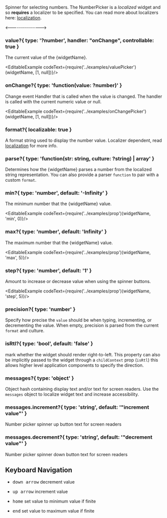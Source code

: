 
Spinner for selecting numbers. The NumberPicker is a _localized_ widget and so __requires__ a localizer to
be specified.  You can read more about localizers here: [localization](i18n).

<--------------->

### value?{ type: '?number', handler: "onChange", controllable: true }

The current value of the {widgetName}.

<EditableExample codeText={require('../examples/valuePicker')(widgetName, [1, null])}/>

### onChange?{ type: 'function(value: ?number)' }

Change event Handler that is called when the value is changed. The handler is called with the
current numeric value or null.

<EditableExample codeText={require('../examples/onChangePicker')(widgetName, [1, null])}/>

### format?{ localizable: true }

A format string used to display the number value. Localizer dependent, read [localization](i18n) for more info.

### parse?{ type: 'function(str: string, culture: ?string) | array<string>' }

Determines how the {widgetName} parses a number from the localized string representation.
You can also provide a parser `function` to pair with a custom `format`.

### min?{ type: 'number', default: '-Infinity' }

  The minimum number that the {widgetName} value.

<EditableExample codeText={require('../examples/prop')(widgetName, 'min', 0)}/>

### max?{ type: 'number', default: 'Infinity' }

The maximum number that the {widgetName} value.

<EditableExample codeText={require('../examples/prop')(widgetName, 'max', 5)}/>

### step?{ type: 'number', default: '1' }

Amount to increase or decrease value when using the spinner buttons.

<EditableExample codeText={require('../examples/prop')(widgetName, 'step', 5)}/>

### precision?{ type: 'number' }

Specify how precise the `value` should be when typing, incrementing, or decrementing the value. When empty, precision
is parsed from the current `format` and culture.

### isRtl?{ type: 'bool', default: 'false' }

mark whether the widget should render right-to-left. This property can also be implicitly passed to the widget through
a `childContext` prop (`isRtl`) this allows higher level application components to specify the direction.

### messages?{ type: 'object' }

Object hash containing display text and/or text for screen readers. Use the `messages` object to
localize widget text and increase accessibility.

### messages.increment?{ type: 'string', default: '"increment value"' }

Number picker spinner up button text for screen readers

### messages.decrement?{ type: 'string', default: '"decrement value"' }
Number picker spinner down button text for screen readers

## Keyboard Navigation

- <kbd>down arrow</kbd> decrement value
- <kbd>up arrow</kbd> increment value

- <kbd>home</kbd> set value to minimum value if finite
- <kbd>end</kbd> set value to maximum value if finite
